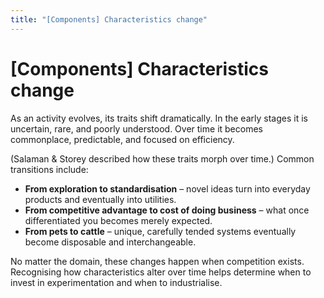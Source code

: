 ```yaml
---
title: "[Components] Characteristics change"
---
```


# [Components] Characteristics change

As an activity evolves, its traits shift dramatically. In the early stages it is uncertain, rare, and poorly understood. Over time it becomes commonplace, predictable, and focused on efficiency.

(Salaman & Storey described how these traits morph over time.)
Common transitions include:

- **From exploration to standardisation** – novel ideas turn into everyday products and eventually into utilities.
- **From competitive advantage to cost of doing business** – what once differentiated you becomes merely expected.
- **From pets to cattle** – unique, carefully tended systems eventually become disposable and interchangeable.

No matter the domain, these changes happen when competition exists. Recognising how characteristics alter over time helps determine when to invest in experimentation and when to industrialise.
